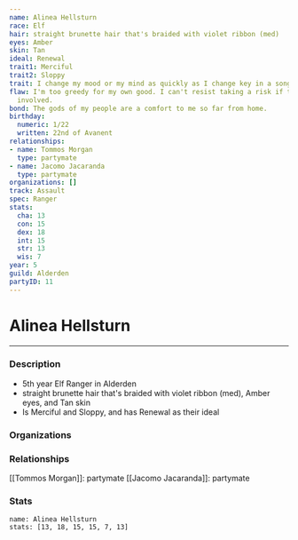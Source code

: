 ```yaml
---
name: Alinea Hellsturn
race: Elf
hair: straight brunette hair that's braided with violet ribbon (med)
eyes: Amber
skin: Tan
ideal: Renewal
trait1: Merciful
trait2: Sloppy
trait: I change my mood or my mind as quickly as I change key in a song.
flaw: I'm too greedy for my own good. I can't resist taking a risk if there's money
  involved.
bond: The gods of my people are a comfort to me so far from home.
birthday:
  numeric: 1/22
  written: 22nd of Avanent
relationships:
- name: Tommos Morgan
  type: partymate
- name: Jacomo Jacaranda
  type: partymate
organizations: []
track: Assault
spec: Ranger
stats:
  cha: 13
  con: 15
  dex: 18
  int: 15
  str: 13
  wis: 7
year: 5
guild: Alderden
partyID: 11
---
```

# Alinea Hellsturn
---
### Description
- 5th year Elf Ranger in Alderden
- straight brunette hair that's braided with violet ribbon (med), Amber eyes, and Tan skin
- Is Merciful and Sloppy, and has Renewal as their ideal

### Organizations
### Relationships
[[Tommos Morgan]]: partymate
[[Jacomo Jacaranda]]: partymate
### Stats
```statblock
name: Alinea Hellsturn
stats: [13, 18, 15, 15, 7, 13]
```